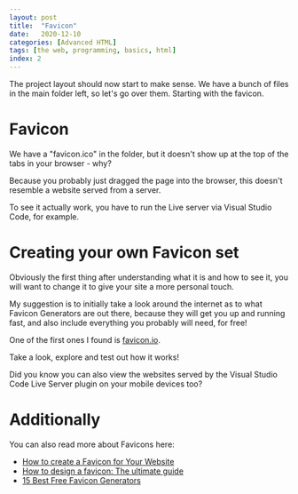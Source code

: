 ```yaml
---
layout: post
title:  "Favicon"
date:   2020-12-10
categories: [Advanced HTML]
tags: [the web, programming, basics, html]
index: 2
---
```


The project layout should now start to make sense. We have a bunch of files in the main folder left, so let's go over them. Starting with the favicon.

# Favicon

We have a "favicon.ico" in the folder, but it doesn't show up at the top of the tabs in your browser - why?

Because you probably just dragged the page into the browser, this doesn't resemble a website served from a server.

To see it actually work, you have to run the Live server via Visual Studio Code, for example. 

# Creating your own Favicon set

Obviously the first thing after understanding what it is and how to see it, you will want to change it to give your site a more personal touch.

My suggestion is to initially take a look around the internet as to what Favicon Generators are out there, because they will get you up and running fast, and also include everything you probably will need, for free!

One of the first ones I found is [favicon.io](https://favicon.io/). 

Take a look, explore and test out how it works!

Did you know you can also view the websites served by the Visual Studio Code Live Server plugin on your mobile devices too?

# Additionally

You can also read more about Favicons here:

* [How to create a Favicon for Your Website](https://www.lcn.com/blog/beginners-guide-favicons/)
* [How to design a favicon: The ultimate guide](https://www.creativebloq.com/illustrator/create-perfect-favicon-12112760)
* [15 Best Free Favicon Generators](https://websitesetup.org/favicon-generator/)




